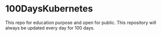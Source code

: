 # 100DaysKubernetes
This repo for education purpose and open for public. This repository will always be updated every day for 100 days.
